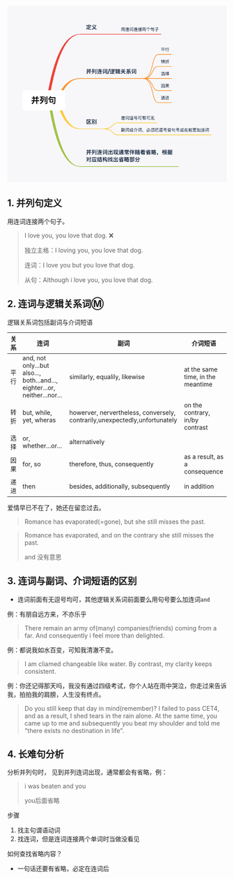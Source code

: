 ![](../pic/并列句.png)

## 1. 并列句定义

用连词连接两个句子。

> I love you, you love that dog. :x:
>
> 独立主格：I loving you, you love that dog. 
>
> 连词：I love you but you love that dog.
>
> 从句：Although i love you, you love that dog.



## 2. 连词与逻辑关系词:m:

逻辑关系词包括副词与介词短语

| 关系 | 连词 | 副词 |     介词短语     |
| ---- | ---- | -------- | -------- |
| 平行 | and, not only...but also..., both...and..., eighter...or, neither...nor... | similarly,  equalily, likewise | at the same time, in the meantime |
| 转折 | but, while, yet, wheras | howerver, nervertheless, conversely, contrarily,unexpectedly,unfortunately | on the contrary, in/by contrast |
| 选择 | or, whether...or... | alternatively |          |
| 因果 | for, so | therefore, thus, consequently | as a result, as a consequence |
| 递进 | then | besides, additionally, subsequently | in addition |

爱情早已不在了，她还在留恋过去。

> Romance has evaporated(=gone), but she still misses the past.

> Romance has evaporated, and on the contrary she still misses the past.
>
> and 没有意思

## 3. 连词与副词、介词短语的区别

- 连词前面有无逗号均可，其他逻辑关系词前面要么用句号要么加连词`and`

例：有朋自远方来，不亦乐乎

> There remain an army of(many) companies(friends) coming from a far. And consequently i feel more than delighted.

例：都说我如水百变，可知我清澈不变。

> I am cliamed changeable like water. By contrast, my clarity keeps consistent.

例：你还记得那天吗，我没有通过四级考试，你个人站在雨中哭泣，你走过来告诉我，拍拍我的肩膀，人生没有终点。

> Do you still keep that day in mind(remember)? I failed to pass CET4, and as a result, I shed tears in the rain alone. At the same time, you came up to me and subsequently you beat my shoulder and told me "there exists no destination in life".

## 4. 长难句分析

分析并列句时， 见到并列连词出现，通常都会有省略，例：

> i was beaten and you
>
> you后面省略

步骤

1. 找主句谓语动词
2. 找连词，但是连词连接两个单词时当做没看见

如何查找省略内容？

- 一句话还要有省略，必定在连词后

